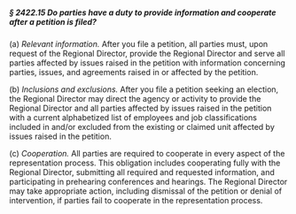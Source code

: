 ##### § 2422.15 Do parties have a duty to provide information and cooperate after a petition is filed? #####

(a) *Relevant information.* After you file a petition, all parties must, upon request of the Regional Director, provide the Regional Director and serve all parties affected by issues raised in the petition with information concerning parties, issues, and agreements raised in or affected by the petition.

(b) *Inclusions and exclusions.* After you file a petition seeking an election, the Regional Director may direct the agency or activity to provide the Regional Director and all parties affected by issues raised in the petition with a current alphabetized list of employees and job classifications included in and/or excluded from the existing or claimed unit affected by issues raised in the petition.

(c) *Cooperation.* All parties are required to cooperate in every aspect of the representation process. This obligation includes cooperating fully with the Regional Director, submitting all required and requested information, and participating in prehearing conferences and hearings. The Regional Director may take appropriate action, including dismissal of the petition or denial of intervention, if parties fail to cooperate in the representation process.